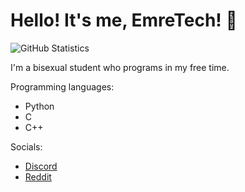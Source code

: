 # Hello! It's me, EmreTech! 👋

![GitHub Statistics](https://github-readme-stats.vercel.app/api?username=EmreTech&show=reviews&theme=shadow_green&show_icons=true)

I'm a bisexual student who programs in my free time.

<!-- TODO: Replace with icons -->

Programming languages:
- Python
- C
- C++

Socials:
- [Discord](https://discord.com/users/407203299977068544)
- [Reddit](https://reddit.com/u/EmreTech)
